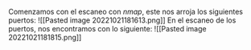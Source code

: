 Comenzamos con el escaneo con *nmap*, este nos arroja los siguientes puertos:
![[Pasted image 20221021181613.png]]
En el escaneo de los puertos, nos encontramos con lo siguiente:
![[Pasted image 20221021181815.png]]
